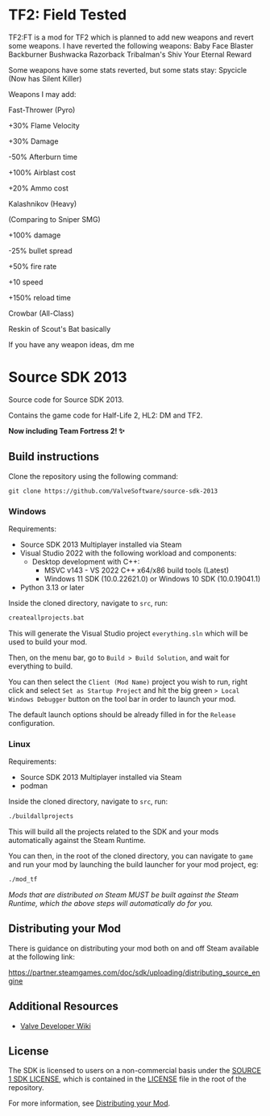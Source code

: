 # TF2: Field Tested

TF2:FT is a mod for TF2 which is planned to add new weapons and revert some weapons.
I have reverted the following weapons:
Baby Face Blaster
Backburner
Bushwacka
Razorback
Tribalman's Shiv
Your Eternal Reward

Some weapons have some stats reverted, but some stats stay:
Spycicle (Now has Silent Killer)

Weapons I may add:


Fast-Thrower (Pyro)

+30% Flame Velocity

+30% Damage

-50% Afterburn time

+100% Airblast cost

+20% Ammo cost


Kalashnikov (Heavy)

(Comparing to Sniper SMG)

+100% damage

-25% bullet spread

+50% fire rate

+10 speed

+150% reload time


Crowbar (All-Class)

Reskin of Scout's Bat basically


If you have any weapon ideas, dm me

# Source SDK 2013

Source code for Source SDK 2013.

Contains the game code for Half-Life 2, HL2: DM and TF2.

**Now including Team Fortress 2! ✨**

## Build instructions

Clone the repository using the following command:

`git clone https://github.com/ValveSoftware/source-sdk-2013`

### Windows

Requirements:
 - Source SDK 2013 Multiplayer installed via Steam
 - Visual Studio 2022 with the following workload and components:
   - Desktop development with C++:
     - MSVC v143 - VS 2022 C++ x64/x86 build tools (Latest)
     - Windows 11 SDK (10.0.22621.0) or Windows 10 SDK (10.0.19041.1)
 - Python 3.13 or later

Inside the cloned directory, navigate to `src`, run:
```bat
createallprojects.bat
```
This will generate the Visual Studio project `everything.sln` which will be used to build your mod.

Then, on the menu bar, go to `Build > Build Solution`, and wait for everything to build.

You can then select the `Client (Mod Name)` project you wish to run, right click and select `Set as Startup Project` and hit the big green `> Local Windows Debugger` button on the tool bar in order to launch your mod.

The default launch options should be already filled in for the `Release` configuration.

### Linux

Requirements:
 - Source SDK 2013 Multiplayer installed via Steam
 - podman

Inside the cloned directory, navigate to `src`, run:
```bash
./buildallprojects
```

This will build all the projects related to the SDK and your mods automatically against the Steam Runtime.

You can then, in the root of the cloned directory, you can navigate to `game` and run your mod by launching the build launcher for your mod project, eg:
```bash
./mod_tf
```

*Mods that are distributed on Steam MUST be built against the Steam Runtime, which the above steps will automatically do for you.*

## Distributing your Mod

There is guidance on distributing your mod both on and off Steam available at the following link:

https://partner.steamgames.com/doc/sdk/uploading/distributing_source_engine

## Additional Resources

- [Valve Developer Wiki](https://developer.valvesoftware.com/wiki/Source_SDK_2013)

## License

The SDK is licensed to users on a non-commercial basis under the [SOURCE 1 SDK LICENSE](LICENSE), which is contained in the [LICENSE](LICENSE) file in the root of the repository.

For more information, see [Distributing your Mod](#markdown-header-distributing-your-mod).
